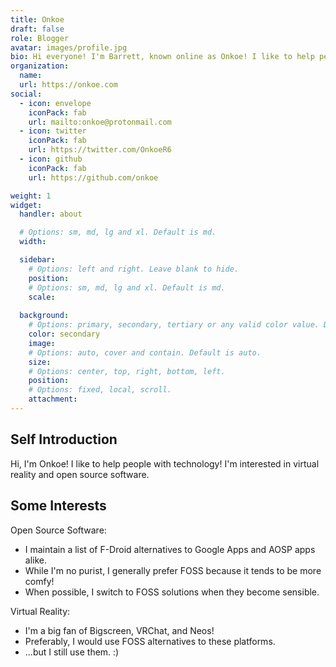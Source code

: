 ```yaml
---
title: Onkoe
draft: false
role: Blogger
avatar: images/profile.jpg
bio: Hi everyone! I'm Barrett, known online as Onkoe! I like to help people with their technologies - especially with open source software!
organization:
  name: 
  url: https://onkoe.com
social:
  - icon: envelope
    iconPack: fab
    url: mailto:onkoe@protonmail.com
  - icon: twitter
    iconPack: fab
    url: https://twitter.com/OnkoeR6
  - icon: github
    iconPack: fab
    url: https://github.com/onkoe

weight: 1
widget:
  handler: about

  # Options: sm, md, lg and xl. Default is md.
  width:

  sidebar:
    # Options: left and right. Leave blank to hide.
    position:
    # Options: sm, md, lg and xl. Default is md.
    scale:
  
  background:
    # Options: primary, secondary, tertiary or any valid color value. Default is primary.
    color: secondary
    image:
    # Options: auto, cover and contain. Default is auto.
    size:
    # Options: center, top, right, bottom, left.
    position:
    # Options: fixed, local, scroll.
    attachment: 
---
```


## Self Introduction

Hi, I'm Onkoe! I like to help people with technology! I'm interested in virtual reality and open source software. 

## Some Interests  

Open Source Software:
- I maintain a list of F-Droid alternatives to Google Apps and AOSP apps alike.
- While I'm no purist, I generally prefer FOSS because it tends to be more comfy!
- When possible, I switch to FOSS solutions when they become sensible. 

Virtual Reality:
- I'm a big fan of Bigscreen, VRChat, and Neos!
- Preferably, I would use FOSS alternatives to these platforms. 
- ...but I still use them. :)
